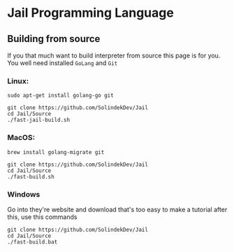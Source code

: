 # Jail Programming Language
## Building from source 
If you that much want to build interpreter from source this page is for you. You 
well need installed `GoLang` and `Git`
### Linux:
```
sudo apt-get install golang-go git
```
```
git clone https://github.com/SolindekDev/Jail
cd Jail/Source
./fast-jail-build.sh
```
### MacOS:
```
brew install golang-migrate git
```
```
git clone https://github.com/SolindekDev/Jail
cd Jail/Source
./fast-build.sh
```
### Windows 
Go into they're website and download that's too easy to make a tutorial after this, use this commands
```
git clone https://github.com/SolindekDev/Jail
cd Jail/Source
./fast-build.bat
```

